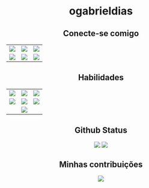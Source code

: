<div align="center">

# ogabrieldias

## Conecte-se comigo  
<table>
  <tr>
    <td>
      <a href="https://www.linkedin.com/in/gabriel-dias-68b61422b/">
        <img src="https://img.shields.io/badge/LinkedIn-0077B5?style=for-the-badge&logo=linkedin&logoColor=white">
      </a>
    </td>
    <td>
      <a href="https://www.instagram.com/_dias_gabriel__/">
        <img src="https://img.shields.io/badge/-Instagram-%23E4405F?style=for-the-badge&logo=instagram&logoColor=white">
      </a>
    </td>
    <td>
      <a href="https://github.com/ogabrieldias">
        <img src="https://img.shields.io/badge/GitHub-100000?style=for-the-badge&logo=github&logoColor=white">
      </a>
    </td>
  </tr>
  <tr>
    <td>
      <a href="https://wa.me/5524998558044">
        <img src="https://img.shields.io/badge/WhatsApp-25D366?style=for-the-badge&logo=whatsapp&logoColor=white">
      </a>
    </td>
    <td>
      <a href="mailto:gabrieldiass707@gmail.com">
        <img src="https://img.shields.io/badge/Gmail-333333?style=for-the-badge&logo=gmail&logoColor=red">
      </a>
    </td>
    <td>
      <a href="https://ogabrieldias.github.io/myportfolio/">
        <img src="https://img.shields.io/badge/Portfolio-FF5722?style=for-the-badge&logo=todoist&logoColor=white">
      </a>
    </td>
  </tr>
</table>

## Habilidades  
<table>
  <tr>
    <td>
      <img src="https://img.shields.io/badge/HTML5-E34F26?style=for-the-badge&logo=html5&logoColor=white">
    </td>
    <td>
      <img src="https://img.shields.io/badge/CSS3-1572B6?style=for-the-badge&logo=css3&logoColor=white">
    </td>
    <td>
      <img src="https://img.shields.io/badge/python-3670A0?style=for-the-badge&logo=python&logoColor=ffdd54">
    </td>
  </tr>
  <tr>
    <td>
      <img src="https://img.shields.io/badge/PostgreSQL-000?style=for-the-badge&logo=postgresql">
    </td>
    <td>
      <img src="https://img.shields.io/badge/Windows-000?style=for-the-badge&logo=windows&logoColor=2CA5E0">
    </td>
    <td>
      <img src="https://img.shields.io/badge/Figma-696969?style=for-the-badge&logo=figma&logoColor=figma">
    </td>
  </tr>
  <tr>
    <td colspan="3" align="center">
      <img src="https://img.shields.io/badge/Vscode-007ACC?style=for-the-badge&logo=visual-studio-code&logoColor=white">
    </td>
  </tr>
</table>

## Github Status  
<img src="https://github-readme-stats.vercel.app/api?username=ogabrieldias&theme=transparent&bg_color=000&border_color=DFBD69&show_icons=true&icon_color=FFF&title_color=DFBD69&text_color=DFBD69&hide_title=true&hide=stars">  
<img src="https://github-readme-stats-git-masterrstaa-rickstaa.vercel.app/api/top-langs/?username=ogabrieldias&layout=compact&bg_color=000&border_color=DFBD69&title_color=DFBD69&text_color=FFF&hide_title=true">  

## Minhas contribuições  
<a href="https://git.io/streak-stats">
  <img src="https://streak-stats.demolab.com/?user=ogabrieldias&theme=maroongold&background=000&border=DFBD69&dates=FFF">
</a>

</div>
